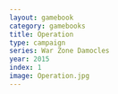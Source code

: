 ```yaml
---
layout: gamebook
category: gamebooks
title: Operation
type: campaign
series: War Zone Damocles
year: 2015
index: 1
image: Operation.jpg
---
```


